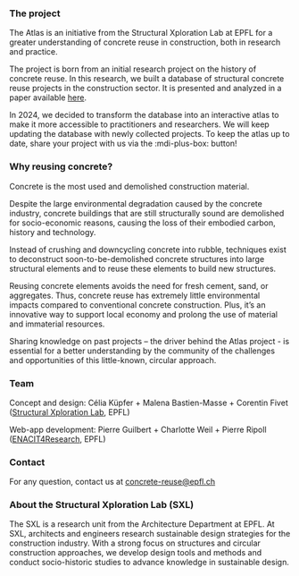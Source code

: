 ### The project

The Atlas is an initiative from the Structural Xploration Lab at EPFL for a greater understanding of concrete reuse in construction, both in research and practice.

The project is born from an initial research project on the history of concrete reuse. In this research, we built a database of structural concrete reuse projects in the construction sector. It is presented and analyzed in a paper available [here](https://doi.org/10.1016/j.jclepro.2022.135235).

In 2024, we decided to transform the database into an interactive atlas to make it more accessible to practitioners and researchers. We will keep updating the database with newly collected projects. To keep the atlas up to date, share your project with us via the :mdi-plus-box: button!

### Why reusing concrete?

Concrete is the most used and demolished construction material.

Despite the large environmental degradation caused by the concrete industry, concrete buildings that are still structurally sound are demolished for socio-economic reasons, causing the loss of their embodied carbon, history and technology.

Instead of crushing and downcycling concrete into rubble, techniques exist to deconstruct soon-to-be-demolished concrete structures into large structural elements and to reuse these elements to build new structures.

Reusing concrete elements avoids the need for fresh cement, sand, or aggregates. Thus, concrete reuse has extremely little environmental impacts compared to conventional concrete construction. Plus, it’s an innovative way to support local economy and prolong the use of material and immaterial resources.

Sharing knowledge on past projects – the driver behind the Atlas project - is essential for a better understanding by the community of the challenges and opportunities of this little-known, circular approach.

### Team

Concept and design:
Célia Küpfer + Malena Bastien-Masse + Corentin Fivet ([Structural Xploration Lab](https://www.epfl.ch/labs/sxl/), EPFL)

Web-app development:
Pierre Guilbert + Charlotte Weil + Pierre Ripoll ([ENACIT4Research](https://www.epfl.ch/schools/enac/about/data-at-enac/enac-it4research/), EPFL)

### Contact

For any question, contact us at [concrete-reuse@epfl.ch](mailto:concrete-reuse@epfl.ch)

### About the Structural Xploration Lab (SXL)

The SXL is a research unit from the Architecture Department at EPFL. At SXL, architects and engineers research sustainable design strategies for the construction industry. With a strong focus on structures and circular construction approaches, we develop design tools and methods and conduct socio-historic studies to advance knowledge in sustainable design.
